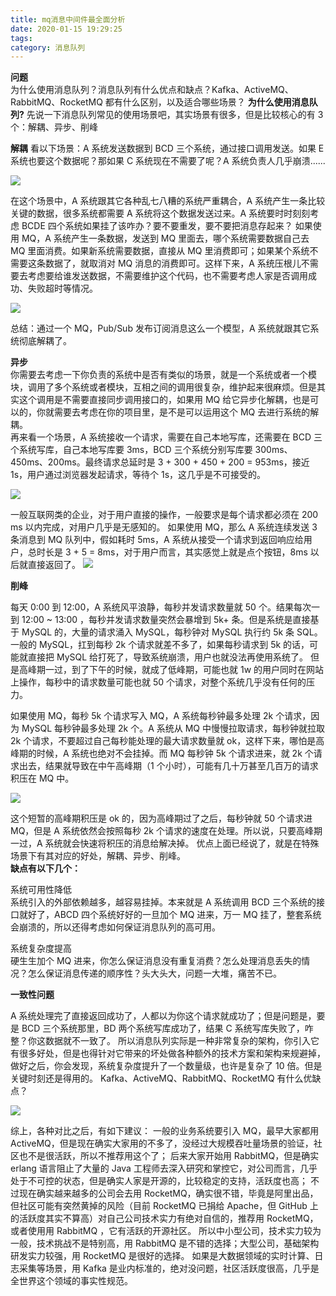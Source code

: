 ```yaml
---
title: mq消息中间件最全面分析
date: 2020-01-15 19:29:25
tags:
category: 消息队列
---
```


**问题**  
为什么使用消息队列？消息队列有什么优点和缺点？Kafka、ActiveMQ、RabbitMQ、RocketMQ 都有什么区别，以及适合哪些场景？
**为什么使用消息队列?**
先说一下消息队列常见的使用场景吧，其实场景有很多，但是比较核心的有 3 个：解耦、异步、削峰

**解耦**
看以下场景：A 系统发送数据到 BCD 三个系统，通过接口调用发送。如果 E 系统也要这个数据呢？那如果 C 系统现在不需要了呢？A 系统负责人几乎崩溃......

![](http://119.29.18.20/img/MQ1.png)

在这个场景中，A 系统跟其它各种乱七八糟的系统严重耦合，A 系统产生一条比较关键的数据，很多系统都需要 A 系统将这个数据发送过来。A 系统要时时刻刻考虑 BCDE 四个系统如果挂了该咋办？要不要重发，要不要把消息存起来？
如果使用 MQ，A 系统产生一条数据，发送到 MQ 里面去，哪个系统需要数据自己去 MQ 里面消费。如果新系统需要数据，直接从 MQ 里消费即可；如果某个系统不需要这条数据了，就取消对 MQ 消息的消费即可。这样下来，A 系统压根儿不需要去考虑要给谁发送数据，不需要维护这个代码，也不需要考虑人家是否调用成功、失败超时等情况。

![](http://119.29.18.20/img/MQ2.png)

总结：通过一个 MQ，Pub/Sub 发布订阅消息这么一个模型，A 系统就跟其它系统彻底解耦了。

**异步**  
你需要去考虑一下你负责的系统中是否有类似的场景，就是一个系统或者一个模块，调用了多个系统或者模块，互相之间的调用很复杂，维护起来很麻烦。但是其实这个调用是不需要直接同步调用接口的，如果用 MQ 给它异步化解耦，也是可以的，你就需要去考虑在你的项目里，是不是可以运用这个 MQ 去进行系统的解耦。  
再来看一个场景，A 系统接收一个请求，需要在自己本地写库，还需要在 BCD 三个系统写库，自己本地写库要 3ms，BCD 三个系统分别写库要 300ms、450ms、200ms。最终请求总延时是 3 + 300 + 450 + 200 = 953ms，接近 1s，用户通过浏览器发起请求，等待个 1s，这几乎是不可接受的。  

![](http://119.29.18.20/img/MQ3.png)

一般互联网类的企业，对于用户直接的操作，一般要求是每个请求都必须在 200 ms 以内完成，对用户几乎是无感知的。
如果使用 MQ，那么 A 系统连续发送 3 条消息到 MQ 队列中，假如耗时 5ms，A 系统从接受一个请求到返回响应给用户，总时长是 3 + 5 = 8ms，对于用户而言，其实感觉上就是点个按钮，8ms 以后就直接返回了。
![](http://119.29.18.20/img/MQ4.png)

**削峰**

每天 0:00 到 12:00，A 系统风平浪静，每秒并发请求数量就 50 个。结果每次一到 12:00 ~ 13:00 ，每秒并发请求数量突然会暴增到 5k+ 条。但是系统是直接基于 MySQL 的，大量的请求涌入 MySQL，每秒钟对 MySQL 执行约 5k 条 SQL。
一般的 MySQL，扛到每秒 2k 个请求就差不多了，如果每秒请求到 5k 的话，可能就直接把 MySQL 给打死了，导致系统崩溃，用户也就没法再使用系统了。
但是高峰期一过，到了下午的时候，就成了低峰期，可能也就 1w 的用户同时在网站上操作，每秒中的请求数量可能也就 50 个请求，对整个系统几乎没有任何的压力。

如果使用 MQ，每秒 5k 个请求写入 MQ，A 系统每秒钟最多处理 2k 个请求，因为 MySQL 每秒钟最多处理 2k 个。A 系统从 MQ 中慢慢拉取请求，每秒钟就拉取 2k 个请求，不要超过自己每秒能处理的最大请求数量就 ok，这样下来，哪怕是高峰期的时候，A 系统也绝对不会挂掉。而 MQ 每秒钟 5k 个请求进来，就 2k 个请求出去，结果就导致在中午高峰期（1 个小时），可能有几十万甚至几百万的请求积压在 MQ 中。

![](http://119.29.18.20/img/MQ5.png)


这个短暂的高峰期积压是 ok 的，因为高峰期过了之后，每秒钟就 50 个请求进 MQ，但是 A 系统依然会按照每秒 2k 个请求的速度在处理。所以说，只要高峰期一过，A 系统就会快速将积压的消息给解决掉。
优点上面已经说了，就是在特殊场景下有其对应的好处，解耦、异步、削峰。  
**缺点有以下几个：**

系统可用性降低  
系统引入的外部依赖越多，越容易挂掉。本来就是 A 系统调用 BCD 三个系统的接口就好了，ABCD 四个系统好好的一旦加个 MQ 进来，万一 MQ 挂了，整套系统会崩溃的，所以还得考虑如何保证消息队列的高可用。

系统复杂度提高  
硬生生加个 MQ 进来，你怎么保证消息没有重复消费？怎么处理消息丢失的情况？怎么保证消息传递的顺序性？头大头大，问题一大堆，痛苦不已。

**一致性问题**

A 系统处理完了直接返回成功了，人都以为你这个请求就成功了；但是问题是，要是 BCD 三个系统那里，BD 两个系统写库成功了，结果 C 系统写库失败了，咋整？你这数据就不一致了。
所以消息队列实际是一种非常复杂的架构，你引入它有很多好处，但是也得针对它带来的坏处做各种额外的技术方案和架构来规避掉，做好之后，你会发现，系统复杂度提升了一个数量级，也许是复杂了 10 倍。但是关键时刻还是得用的。
Kafka、ActiveMQ、RabbitMQ、RocketMQ 有什么优缺点？

![](http://119.29.18.20/img/MQ6.jpg)



综上，各种对比之后，有如下建议：
一般的业务系统要引入 MQ，最早大家都用 ActiveMQ，但是现在确实大家用的不多了，没经过大规模吞吐量场景的验证，社区也不是很活跃，所以不推荐用这个了；
后来大家开始用 RabbitMQ，但是确实 erlang 语言阻止了大量的 Java 工程师去深入研究和掌控它，对公司而言，几乎处于不可控的状态，但是确实人家是开源的，比较稳定的支持，活跃度也高；
不过现在确实越来越多的公司会去用 RocketMQ，确实很不错，毕竟是阿里出品，但社区可能有突然黄掉的风险（目前 RocketMQ 已捐给 Apache，但 GitHub 上的活跃度其实不算高）对自己公司技术实力有绝对自信的，推荐用 RocketMQ，或者使用用 RabbitMQ ，它有活跃的开源社区。
所以中小型公司，技术实力较为一般，技术挑战不是特别高，用 RabbitMQ 是不错的选择；大型公司，基础架构研发实力较强，用 RocketMQ 是很好的选择。
如果是大数据领域的实时计算、日志采集等场景，用 Kafka 是业内标准的，绝对没问题，社区活跃度很高，几乎是全世界这个领域的事实性规范。
